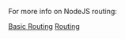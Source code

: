 For more info on NodeJS routing:

[Basic Routing](http://expressjs.com/en/starter/basic-routing.html)
[Routing](http://expressjs.com/en/guide/routing.html)
